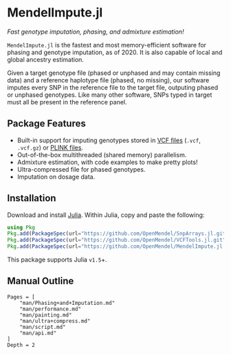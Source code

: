 # MendelImpute.jl 

*Fast genotype imputation, phasing, and admixture estimation!*

`MendelImpute.jl` is the fastest and most memory-efficient software for phasing and genotype imputation, as of 2020. It is also capable of local and global ancestry estimation.

Given a target genotype file (phased or unphased and may contain missing data) and a reference haplotype file (phased, no missing), our software imputes every SNP in the reference file to the target file, outputing phased or unphased genotypes. Like many other software, SNPs typed in target must all be present in the reference panel. 

## Package Features

- Built-in support for imputing genotypes stored in [VCF files](https://samtools.github.io/hts-specs/VCFv4.3.pdf) (`.vcf`, `.vcf.gz`) or [PLINK files](https://www.cog-genomics.org/plink2/formats#bed).
- Out-of-the-box multithreaded (shared memory) parallelism. 
- Admixture estimation, with code examples to make pretty plots!
- Ultra-compressed file for phased genotypes.
- Imputation on dosage data.

## Installation

Download and install [Julia](https://julialang.org/downloads/). Within Julia, copy and paste the following: 
```julia
using Pkg
Pkg.add(PackageSpec(url="https://github.com/OpenMendel/SnpArrays.jl.git"))
Pkg.add(PackageSpec(url="https://github.com/OpenMendel/VCFTools.jl.git"))
Pkg.add(PackageSpec(url="https://github.com/OpenMendel/MendelImpute.jl.git"))
```
This package supports Julia `v1.5`+.

## Manual Outline

```@contents
Pages = [
    "man/Phasing+and+Imputation.md"
    "man/performance.md"
    "man/painting.md"
    "man/ultra+compress.md"
    "man/script.md"
    "man/api.md"
]
Depth = 2
```